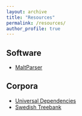 ```yaml
---
layout: archive
title: "Resources"
permalink: /resources/
author_profile: true
---
```


## Software
* [MaltParser](https://maltparser.org)

## Corpora
* [Universal Dependencies](https://universaldependencies.org)
* [Swedish Treebank](/swedish_treebank/index.html)

